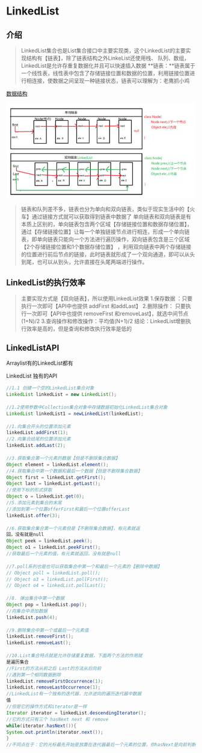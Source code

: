 # LinkedList

## 介绍

> LinkedList集合也是List集合接口中主要实现类，这个LinkedList的主要实现结构有【链表】，除了链表结构之外LinkeList还使用栈、 队列、数组，LinkedList是允许存重复数据化并且可以快速插入数据
> **链表：**链表属于一个线性表，线性表中包含了存储链接位置和数据的位置，利用链接位置进行相连接，使数据之间呈现一种链接状态，链表可以理解为：老鹰抓小鸡

[数据结构](LinedList%E7%AC%94%E8%AE%B0.pdf)

![链表](img/Snipaste_2023-02-09_21-07-50.jpg)

> 链表和队列差不多，链表也分为单向和双向链表，类似于现实生活中的【火车】通过链接方式就可以获取得到链表中数据了
> 单向链表和双向链表是有本质上区别的，单向链表包含两个区域【存储链接位置和数据存储位置】，通过【存储链接位置】让每一个单独链接节点进行相连，形成一个单向链表，即单向链表只能向一个方法进行遍历操作，双向链表包含是三个区域【2个存储链接位置和1个数据存储位置】 ，利用双向链表中两个存储链接的位置进行前后节点的链接，此时链表就形成了一个双向通道，即可以从头到尾，也可以从到头，允许直接在头尾两端进行操作。

## LinkedList的执行效率

> 主要实现方式是【双向链表】，所以使用LinkedList效果
> 1.保存数据 ：只要执行一次即可【API中也提供 addFirst 和addLast】
> 2.删除操作： 只要执行一次即可【API中也提供 removeFirst 和removeLast】，就选中间节点(1+N)/2
> 3.查询操作和修改操作：平均值(N+1)/2
> 结论：LinkedList增删执行效率是高的，但是查询和修改执行效率是低的

## LinkedListAPI

Arraylist有的LinkedList都有

LinkedList 独有的API

```java
//1.1 创建一个空的LinkedList集合对象
LinkedList linkedList = new LinkedList();

//1.2使用参数中Collection集合对象中存储数据初始化LinkedList集合对象
LinkedList linkedList1 = newLinkedList(linkedList);

//1.向集合开头的位置添加元素
linkedList.addFirst(1);
//2.向集合结尾的位置添加元素
linkedList.addLast(2);

//3.获取集合第一个元素的数据【但是不删除集合数据】
Object element = linkedList.element();
//4.获取集合中第一个数据和最后一个数据【但是不删除集合数据】
Object first = linkedList.getFirst();
Object last = linkedList.getLast();
//使用下标的形式获取
Object o = linkedList.get(0);
//5.添加元素到集合的末尾
//添加到第一个位置offerFirst和最后一个位置offerLast
linkedList.offer(3);

//6.获取集合集合第一个元素但是【不删除集合数据】，有元素就返
回，没有就是null
Object peek = linkedList.peek();
Object o1 = linkedList.peekFirst();
//获取最后一个元素的值，有元素就返回，没有就是null

//7.poll系列也是也可以获取集合中第一个和最后一个元素的【删除中数据】
// Object poll = linkedList.poll();
// Object o3 = linkedList.pollFirst();
// Object o4 = linkedList.pollLast();

//8. 弹出集合中第一个数据
Object pop = linkedList.pop();
//向集合中添加数据
linkedList.push(4);

//9.删除集合中第一个或最后一个元素值
linkedList.removeFirst();
linkedList.removeLast();

//10.List集合特点就是允许存储重复数据，下面两个方法的作用就
是遍历集合
//First的方法从前之后 Last的方法从后向前
//遇到第一个相同数据删除
linkedList.removeFirstOccurrence(1);
linkedList.removeLastOccurrence(1);
//LinkedList有一个独有的迭代器，允许逆向的遍历迭代器中数据
值
//但是它的操作方式和iterator是一样
Iterator iterator = linkedList.descendingIterator();
//它的方式只有三个 hasNext next 和 remove
while(iterator.hasNext()){
System.out.println(iterator.next());
}
//不同点在于：它的光标最先开始是放置在迭代器最后一个元素的位置，你hasNext是向前判断
```
